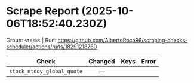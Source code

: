 # Scrape Report (2025-10-06T18:52:40.230Z)

Group: `stocks`  |  Run: https://github.com/AlbertoRoca96/scraping-checks-scheduler/actions/runs/18291218760

| Check | Changed | Keys | Error |
|---|:---:|:--|:--|
| `stock_ntdoy_global_quote` | — |  |  |

